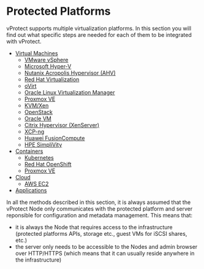 # Protected Platforms

vProtect supports multiple virtualization platforms. In this section you will find out what specific steps are needed for each of them to be integrated with vProtect.

* [Virtual Machines](virtual-machines/)
  * [VMware vSphere](virtual-machines/vmware-vsphere.md)
  * [Microsoft Hyper-V](virtual-machines/microsoft-hyper-v.md)
  * [Nutanix Acropolis Hypervisor \(AHV\)](virtual-machines/nutanix-acropolis-ahv.md)
  * [Red Hat Virtualization](virtual-machines/red-hat-virtualization.md)
  * [oVirt](virtual-machines/ovirt.md)
  * [Oracle Linux Virtualization Manager](virtual-machines/oracle-linux-virtualization-manager.md)
  * [Proxmox VE](virtual-machines/proxmox-ve.md)
  * [KVM/Xen](virtual-machines/kvm-xen.md)
  * [OpenStack](virtual-machines/openstack.md)
  * [Oracle VM](virtual-machines/oracle-vm.md)
  * [Citrix Hypervisor \(XenServer\)](virtual-machines/citrix-hypervisor-xenserver.md)
  * [XCP-ng](virtual-machines/xcp-ng.md)
  * [Huawei FusionCompute](virtual-machines/huawei-fusion-compute.md)
  * [HPE SimpliVity](virtual-machines/hpe-simplivity.md)
* [Containers](containers/)
  * [Kubernetes](containers/kubernetes.md)
  * [Red Hat OpenShift](containers/red-hat-openshift.md)
  * [Proxmox VE](containers/proxmox-ve.md)
* [Cloud](cloud/)
  * [AWS EC2](cloud/aws-ec2.md)
* [Applications](applications.md)

In all the methods described in this section, it is always assumed that the vProtect Node only communicates with the protected platform and server reponsible for configuration and metadata management. This means that:

* it is always the Node that requires access to the infrastructure \(protected platforms APIs, storage etc., guest VMs for iSCSI shares, etc.\)
* the server only needs to be accessible to the Nodes and admin browser over HTTP/HTTPS \(which means that it can usually reside anywhere in the infrastructure\)

